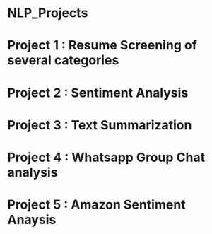 # NLP_Projects

# Project 1 : Resume Screening of several categories 

# Project 2 : Sentiment Analysis

# Project 3 : Text Summarization

# Project 4 : Whatsapp Group Chat analysis

# Project 5 : Amazon Sentiment Anaysis
